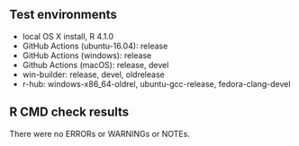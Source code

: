 ## Test environments

* local OS X install, R 4.1.0
* GitHub Actions (ubuntu-16.04): release
* GitHub Actions (windows): release
* Github Actions (macOS): release, devel
* win-builder: release, devel, oldrelease
* r-hub: windows-x86_64-oldrel, ubuntu-gcc-release, fedora-clang-devel

## R CMD check results

There were no ERRORs or WARNINGs or NOTEs.
